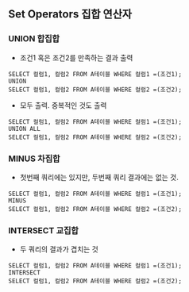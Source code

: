 ## Set Operators 집합 연산자

### UNION 합집합
* 조건1 혹은 조건2를 만족하는 결과 출력
```
SELECT 컬럼1, 컬럼2 FROM A테이블 WHERE 컬럼1 =(조건1);
UNION
SELECT 컬럼1, 컬럼2 FROM A테이블 WHERE 컬럼2 =(조건2);
```

* 모두 출력. 중복적인 것도 출력
```
SELECT 컬럼1, 컬럼2 FROM A테이블 WHERE 컬럼1 =(조건1);
UNION ALL
SELECT 컬럼1, 컬럼2 FROM A테이블 WHERE 컬럼2 =(조건2);
```

### MINUS 차집합
* 첫번째 쿼리에는 있지만, 두번째 쿼리 결과에는 없는 것.
```
SELECT 컬럼1, 컬럼2 FROM A테이블 WHERE 컬럼1 =(조건1);
MINUS
SELECT 컬럼1, 컬럼2 FROM A테이블 WHERE 컬럼2 =(조건2);
```

### INTERSECT 교집합
* 두 쿼리의 결과가 겹치는 것
```
SELECT 컬럼1, 컬럼2 FROM A테이블 WHERE 컬럼1 =(조건1);
INTERSECT
SELECT 컬럼1, 컬럼2 FROM A테이블 WHERE 컬럼2 =(조건2);
```
